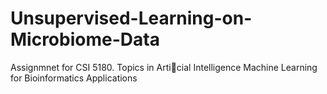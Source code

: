 # Unsupervised-Learning-on-Microbiome-Data

Assignmnet for CSI 5180. Topics in Articial Intelligence
Machine Learning for Bioinformatics Applications
